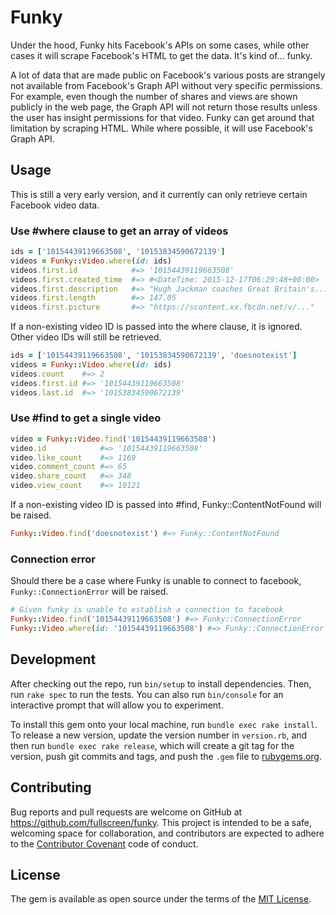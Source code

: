 # Funky

Under the hood, Funky hits Facebook's APIs on some cases, while other cases it will scrape Facebook's HTML to get the data. It's kind of... funky.

A lot of data that are made public on Facebook's various posts are strangely not available from Facebook's Graph API without very specific permissions. For example, even though the number of shares and views are shown publicly in the web page, the Graph API will not return those results unless the user has insight permissions for that video. Funky can get around that limitation by scraping HTML. While where possible, it will use Facebook's Graph API.

## Usage

This is still a very early version, and it currently can only retrieve certain Facebook video data.

### Use #where clause to get an array of videos

```ruby
ids = ['10154439119663508', '10153834590672139']
videos = Funky::Video.where(id: ids)
videos.first.id            #=> '10154439119663508'
videos.first.created_time  #=> #<DateTime: 2015-12-17T06:29:48+00:00>
videos.first.description   #=> "Hugh Jackman coaches Great Britain's..."
videos.first.length        #=> 147.05
videos.first.picture       #=> "https://scontent.xx.fbcdn.net/v/..."

```

If a non-existing video ID is passed into the where clause, it is ignored. Other video IDs will still be retrieved.

```ruby
ids = ['10154439119663508', '10153834590672139', 'doesnotexist']
videos = Funky::Video.where(id: ids)
videos.count    #=> 2
videos.first.id #=> '10154439119663508'
videos.last.id  #=> '10153834590672139'
```

### Use #find to get a single video

```ruby
video = Funky::Video.find('10154439119663508')
video.id            #=> '10154439119663508'
video.like_count    #=> 1169
video.comment_count #=> 65
video.share_count   #=> 348
video.view_count    #=> 10121
```

If a non-existing video ID is passed into #find, Funky::ContentNotFound will be raised.

```ruby
Funky::Video.find('doesnotexist') #=> Funky::ContentNotFound
```

### Connection error

Should there be a case where Funky is unable to connect to facebook, `Funky::ConnectionError` will be raised.

```ruby
# Given funky is unable to establish a connection to facebook
Funky::Video.find('10154439119663508') #=> Funky::ConnectionError
Funky::Video.where(id: '10154439119663508') #=> Funky::ConnectionError
```

## Development

After checking out the repo, run `bin/setup` to install dependencies. Then, run `rake spec` to run the tests. You can also run `bin/console` for an interactive prompt that will allow you to experiment.

To install this gem onto your local machine, run `bundle exec rake install`. To release a new version, update the version number in `version.rb`, and then run `bundle exec rake release`, which will create a git tag for the version, push git commits and tags, and push the `.gem` file to [rubygems.org](https://rubygems.org).

## Contributing

Bug reports and pull requests are welcome on GitHub at https://github.com/fullscreen/funky. This project is intended to be a safe, welcoming space for collaboration, and contributors are expected to adhere to the [Contributor Covenant](http://contributor-covenant.org) code of conduct.


## License

The gem is available as open source under the terms of the [MIT License](http://opensource.org/licenses/MIT).


